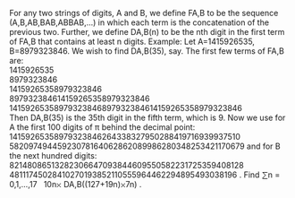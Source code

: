  For any two strings of digits, A and B, we define FA,B to be the sequence (A,B,AB,BAB,ABBAB,...) in which each term is the concatenation of the previous two.    Further, we define DA,B(n) to be the nth digit in the first term of FA,B that contains at least n digits.    Example:    Let A=1415926535, B=8979323846. We wish to find DA,B(35), say.    The first few terms of FA,B are:<br />  1415926535<br />  8979323846<br />  14159265358979323846<br />  897932384614159265358979323846<br />  14159265358979323846897932384614159265358979323846<br />      Then DA,B(35) is the 35th digit in the fifth term, which is 9.    Now we use for A the first 100 digits of &pi; behind the decimal point:  14159265358979323846264338327950288419716939937510 <br />  58209749445923078164062862089986280348253421170679     and for B the next hundred digits:    82148086513282306647093844609550582231725359408128 <br />  48111745028410270193852110555964462294895493038196 .    Find <img src='images/symbol_sum.gif' width='11' height='14' alt='&sum;' border='0' style='vertical-align:middle;' />n = 0,1,...,17 &nbsp; 10n<img src='images/symbol_times.gif' width='9' height='9' alt='&times;' border='0' style='vertical-align:middle;' /> DA,B((127+19n)<img src='images/symbol_times.gif' width='9' height='9' alt='&times;' border='0' style='vertical-align:middle;' />7n) .             